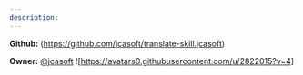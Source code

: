 ```yaml
---
description: 
---
```



**Github:** (https://github.com/jcasoft/translate-skill.jcasoft)

**Owner:** [@jcasoft](https://github.com/jcasoft) ![https://avatars0.githubusercontent.com/u/2822015?v=4]

